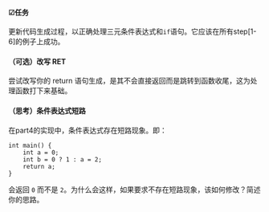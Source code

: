 #### ☑任务

更新代码生成过程，以正确处理三元条件表达式和`if`语句。它应该在所有step[1-6]的例子上成功。

#### （可选）改写 RET

尝试改写你的 return 语句生成，是其不会直接返回而是跳转到函数收尾，这为处理函数打下来基础。

#### （思考）条件表达式短路

在part4的实现中，条件表达式存在短路现象。即：

```
int main() {
    int a = 0;
    int b = 0 ? 1 : a = 2;
    return a;
}
```
会返回 `0` 而不是 `2`。为什么会这样，如果要求不存在短路现象，该如何修改？简述你的思路。 
